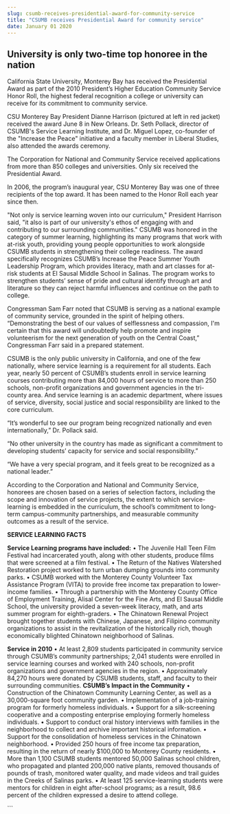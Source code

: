 ```yaml
---
slug: csumb-receives-presidential-award-for-community-service
title: "CSUMB receives Presidential Award for community service"
date: January 01 2020
---
```


 
<h2>University is only two-time top honoree in the nation</h2>
<p>
  California State University, Monterey Bay has received the Presidential Award
  as part of the 2010 President’s Higher Education Community Service Honor Roll,
  the highest federal recognition a college or university can receive for its
  commitment to community service.
</p>
<p>
  CSU Monterey Bay President Dianne Harrison (pictured at left in red jacket)
  received the award June 8 in New Orleans. Dr. Seth Pollack, director of
  CSUMB's Service Learning Institute, and Dr. Miguel Lopez, co-founder of the
  "Increase the Peace" initiative and a faculty member in Liberal Studies, also
  attended the awards ceremony.
</p>
<p>
  The Corporation for National and Community Service received applications from
  more than 850 colleges and universities. Only six received the Presidential
  Award.
</p>
<p>
  In 2006, the program’s inaugural year, CSU Monterey Bay was one of three
  recipients of the top award. It has been named to the Honor Roll each year
  since then.
</p>
<p>
  "Not only is service learning woven into our curriculum," President Harrison
  said, "it also is part of our university's ethos of engaging with and
  contributing to our surrounding communities." CSUMB was honored in the
  category of summer learning, highlighting its many programs that work with
  at-risk youth, providing young people opportunities to work alongside CSUMB
  students in strengthening their college readiness. The award specifically
  recognizes CSUMB’s Increase the Peace Summer Youth Leadership Program, which
  provides literacy, math and art classes for at-risk students at El Sausal
  Middle School in Salinas. The program works to strengthen students’ sense of
  pride and cultural identify through art and literature so they can reject
  harmful influences and continue on the path to college.
</p>
<p>
  Congressman Sam Farr noted that CSUMB is serving as a national example of
  community service, grounded in the spirit of helping others. “Demonstrating
  the best of our values of selflessness and compassion, I'm certain that this
  award will undoubtedly help promote and inspire volunteerism for the next
  generation of youth on the Central Coast,” Congressman Farr said in a prepared
  statement.
</p>
<p>
  CSUMB is the only public university in California, and one of the few
  nationally, where service learning is a requirement for all students. Each
  year, nearly 50 percent of CSUMB’s students enroll in service learning courses
  contributing more than 84,000 hours of service to more than 250 schools,
  non-profit organizations and government agencies in the tri-county area. And
  service learning is an academic department, where issues of service,
  diversity, social justice and social responsibility are linked to the core
  curriculum.
</p>
<p>
  “It’s wonderful to see our program being recognized nationally and even
  internationally,” Dr. Pollack said.
</p>
<p>
  “No other university in the country has made as significant a commitment to
  developing students’ capacity for service and social responsibility.”
</p>
<p>
  “We have a very special program, and it feels great to be recognized as a
  national leader.”
</p>
<p>
  According to the Corporation and National and Community Service, honorees are
  chosen based on a series of selection factors, including the scope and
  innovation of service projects, the extent to which service-learning is
  embedded in the curriculum, the school’s commitment to long-term
  campus-community partnerships, and measurable community outcomes as a result
  of the service.
</p>
<p><strong>SERVICE LEARNING FACTS</strong></p>
<p>
  <strong>Service Learning programs have included:</strong> • The Juvenile Hall
  Teen Film Festival had incarcerated youth, along with other students, produce
  films that were screened at a film festival. • The Return of the Natives
  Watershed Restoration project worked to turn urban dumping grounds into
  community parks. • CSUMB worked with the Monterey County Volunteer Tax
  Assistance Program (VITA) to provide free income tax preparation to
  lower-income families. • Through a partnership with the Monterey County Office
  of Employment Training, Alisal Center for the Fine Arts, and El Sausal Middle
  School, the university provided a seven-week literacy, math, and arts summer
  program for eighth-graders. • The Chinatown Renewal Project brought together
  students with Chinese, Japanese, and Filipino community organizations to
  assist in the revitalization of the historically rich, though economically
  blighted Chinatown neighborhood of Salinas.
</p>
<p>
  <strong>Service in 2010</strong> • At least 2,809 students participated in
  community service through CSUMB’s community partnerships; 2,041 students were
  enrolled in service learning courses and worked with 240 schools, non-profit
  organizations and government agencies in the region. • Approximately 84,270
  hours were donated by CSUMB students, staff, and faculty to their surrounding
  communities. <strong>CSUMB’s Impact in the Community</strong> • Construction
  of the Chinatown Community Learning Center, as well as a 30,000-square foot
  community garden. • Implementation of a job-training program for formerly
  homeless individuals. • Support for a silk-screening cooperative and a
  composting enterprise employing formerly homeless individuals. • Support to
  conduct oral history interviews with families in the neighborhood to collect
  and archive important historical information. • Support for the consolidation
  of homeless services in the Chinatown neighborhood. • Provided 250 hours of
  free income tax preparation, resulting in the return of nearly $100,000 to
  Monterey County residents. • More than 1,100 CSUMB students mentored 50,000
  Salinas school children, who propagated and planted 200,000 native plants,
  removed thousands of pounds of trash, monitored water quality, and made videos
  and trail guides in the Creeks of Salinas parks. • At least 125
  service-learning students were mentors for children in eight after-school
  programs; as a result, 98.6 percent of the children expressed a desire to
  attend college.
</p>
<p></p>
<p></p>
```
